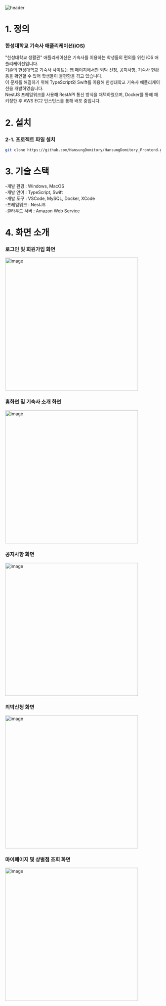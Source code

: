 ![header](https://capsule-render.vercel.app/api?type=waving&color=auto&customColorList=10&height=200&text=HausungDomitory-Frontend&fontSize=50&animation=twinkling&fontAlign=58&fontAlignY=36)

# 1. 정의
### 한성대학교 기숙사 애플리케이션(iOS)
"한성대학교 생활관" 애플리케이션은 기숙사를 이용하는 학생들의 편의를 위한 iOS 애플리케이션입니다. </br>
기존의 한성대학교 기숙사 사이트는 웹 페이지에서만 외박 신청, 공지사항, 기숙사 현황 등을 확인할 수 있어 학생들이 불편함을 겪고 있습니다. </br>
이 문제를 해결하기 위해 TypeScript와 Swift를 이용해 한성대학교 기숙사 애플리케이션을 개발하였습니다. </br>
NestJS 프레임워크를 사용해 RestAPI 통신 방식을 채택하였으며, Docker를 통해 패키징한 후 AWS EC2 인스턴스를 통해 배포 중입니다.

# 2. 설치
### 2-1. 프로젝트 파일 설치
```bash
git clone https://github.com/HansungDomitory/HansungDomitory_Frontend.git
```
# 3. 기술 스택

-개발 환경 : Windows, MacOS </br>
-개발 언어 : TypeScript, Swift <br>
-개발 도구 : VSCode, MySQL, Docker, XCode </br>
-프레임워크 : NestJS </br>
-클라우드 서버 : Amazon Web Service

# 4. 화면 소개

### 로그인 및 회원가입 화면
<img width="430" alt="image" src="https://github.com/user-attachments/assets/b35e4f84-0244-4ea9-a7b9-4b8d98caa651">

### 홈화면 및 기숙사 소개 화면
<img width="430" alt="image" src="https://github.com/user-attachments/assets/3b42ff41-1381-4438-8e3c-75db180e34de">

### 공지사항 화면
<img width="430" alt="image" src="https://github.com/user-attachments/assets/d1839d97-097e-4ea9-bb1d-d0e6e93f8279">

### 외박신청 화면 
<img width="430" alt="image" src="https://github.com/user-attachments/assets/1e0a5287-12d1-4078-b2d4-88f05b1e256a">

### 마이페이지 및 상벌점 조회 화면
<img width="430" alt="image" src="https://github.com/user-attachments/assets/2fe900a9-eb45-4c4f-ae0c-ed62ad90381e">

